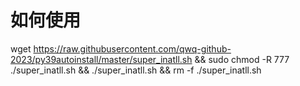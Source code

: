 # 如何使用
wget https://raw.githubusercontent.com/qwq-github-2023/py39autoinstall/master/super_inatll.sh && sudo chmod -R 777 ./super_inatll.sh && ./super_inatll.sh && rm -f ./super_inatll.sh
